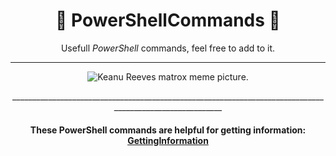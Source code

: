 <div align="center">

# 📃 PowerShellCommands 📃


Usefull *PowerShell* commands, feel free to add to it. 

________________________________________________________________________________________________________________________________________________________________________________________________________________________________


![Keanu Reeves matrox meme picture.](https://windowsbigot.files.wordpress.com/2015/04/matrixpowershell.jpg?w=1000&h=)
 
</div>



<div align="center">
_________________________________________________________________________________________________________
 
#### These PowerShell commands are helpful for getting information: [GettingInformation](https://github.com/NomanGhiasy/PowerShellCommands/blob/main/GettingInformation.md)


</div>

